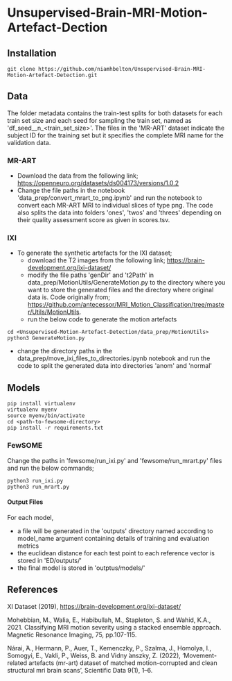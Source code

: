 # Unsupervised-Brain-MRI-Motion-Artefact-Dection

## Installation 

```
git clone https://github.com/niamhbelton/Unsupervised-Brain-MRI-Motion-Artefact-Detection.git
```

## Data 
The folder metadata contains the train-test splits for both datasets for each train set size and each seed for sampling the train set, named as 'df_seed_<seed>_n\_<train_set_size>'. The files in the 'MR-ART' dataset indicate the subject ID for the training set but it specifies the complete MRI name for the validation data.

### MR-ART
* Download the data from the following link; https://openneuro.org/datasets/ds004173/versions/1.0.2
* Change the file paths in the notebook 'data_prep/convert_mrart_to_png.ipynb' and run the notebook to convert each MR-ART MRI to individual slices of type png. The code also splits the data into folders 'ones', 'twos' and 'threes' depending on their quality assessment score as given in scores.tsv.

### IXI
* To generate the synthetic artefacts for the IXI dataset; 
  * download the T2 images from the following link; https://brain-development.org/ixi-dataset/
  * modify the file paths 'genDir' and 't2Path' in data_prep/MotionUtils/GenerateMotion.py to the directory where you want to store the generated files and the directory where original data is. Code originally from; https://github.com/antecessor/MRI_Motion_Classification/tree/master/Utils/MotionUtils.
  * run the below code to generate the motion artefacts
```
cd <Unsupervised-Motion-Artefact-Detection/data_prep/MotionUtils>
python3 GenerateMotion.py
```
  * change the directory paths in the data_prep/move_ixi_files_to_directories.ipynb notebook and run the code to split the generated data into directories 'anom' and 'normal'
  






## Models

```
pip install virtualenv
virtualenv myenv
source myenv/bin/activate
cd <path-to-fewsome-directory>
pip install -r requirements.txt
```


### FewSOME

Change the paths in 'fewsome/run_ixi.py' and 'fewsome/run_mrart.py' files and run the below commands;
```
python3 run_ixi.py
python3 run_mrart.py
```

#### Output Files

For each model, 
* a file will be generated in the 'outputs' directory named according to model_name argument containing details of training and evaluation metrics
* the euclidean distance for each test point to each reference vector is stored in 'ED/outputs/'
* the final model is stored in 'outptus/models/'


## References
 
 XI Dataset (2019), https://brain-development.org/ixi-dataset/

Mohebbian, M., Walia, E., Habibullah, M., Stapleton, S. and Wahid, K.A., 2021. Classifying MRI motion severity using a stacked ensemble approach. Magnetic Resonance Imaging, 75, pp.107-115.
 
Nárai,  ́A., Hermann, P., Auer, T., Kemenczky, P., Szalma, J., Homolya, I., Somogyi, E., Vakli, P., Weiss, B. and Vidny ́anszky, Z. (2022), ‘Movement-related artefacts (mr-art) dataset of matched motion-corrupted and clean structural mri brain scans’, Scientific Data 9(1), 1–6.


     

